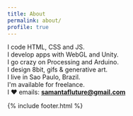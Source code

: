 ```yaml
---
title: About
permalink: about/
profile: true
---
```


I code HTML, CSS and JS.</br>
I develop apps with WebGL and Unity.</br>
I go crazy on Processing and Arduino.</br>
I design 8bit, gifs & generative art.</br>
I live in Sao Paulo, Brazil.</br>
I'm available for freelance.</br>
I ♥ emails: <b>samantafluture@gmail.com</b>

{% include footer.html %}
